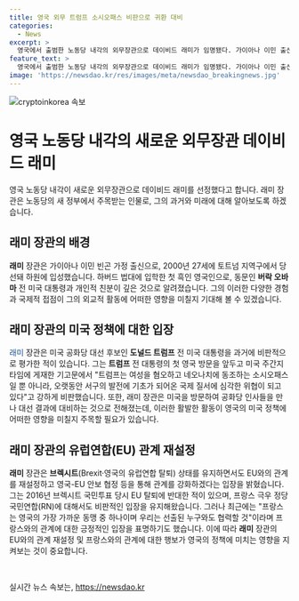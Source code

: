 ```yaml
---
title: 영국 외무 트럼프 소시오패스 비판으로 귀환 대비
categories:
  - News
excerpt: >
  영국에서 출범한 노동당 내각의 외무장관으로 데이비드 래미가 임명됐다. 가이아나 이민 출신인 그는 미국과의 연결고리가 강하며, 트럼프 전 대통령에 대한 비판적 입장을 밝힌 적이 있다. 영국의 새 정부는 EU와의 관계 재설정과 브렉시트 관련 안보 협정 등을 모색한다. 래미 장관은 프랑스 극우 정당 국민연합에 대해 비판적 입장을 취하면서도 프랑스와의 협력을 강조했다. (사진=)
feature_text: >
  영국에서 출범한 노동당 내각의 외무장관으로 데이비드 래미가 임명됐다. 가이아나 이민 출신인 그는 미국과의 연결고리가 강하며, 트럼프 전 대통령에 대한 비판적 입장을 밝힌 적이 있다. 영국의 새 정부는 EU와의 관계 재설정과 브렉시트 관련 안보 협정 등을 모색한다. 래미 장관은 프랑스 극우 정당 국민연합에 대해 비판적 입장을 취하면서도 프랑스와의 협력을 강조했다. (사진=)
image: 'https://newsdao.kr/res/images/meta/newsdao_breakingnews.jpg'
---
```


<p><img src="https://newsdao.kr/res/images/meta/newsdao_breakingnews.jpg" alt="cryptoinkorea 속보" /></p>

<h1>영국 노동당 내각의 새로운 외무장관 데이비드 래미</h1>

<p data-ke-size="size16">영국 노동당 내각이 새로운 외무장관으로 데이비드 래미를 선정했다고 합니다. 래미 장관은 노동당의 새 정부에서 주목받는 인물로, 그의 과거와 미래에 대해 알아보도록 하겠습니다.</p>

<h2 data-ke-size="size26">래미 장관의 배경</h2>

<p><b>래미</b> 장관은 가이아나 이민 빈곤 가정 출신으로, 2000년 27세에 토트넘 지역구에서 당선돼 하원에 입성했습니다. 하버드 법대에 입학한 첫 흑인 영국인으로, 동문인 <b>버락 오바마</b> 전 미국 대통령과 개인적 친분이 깊은 것으로 알려졌습니다. 그의 이러한 다양한 경험과 국제적 접점이 그의 외교적 활동에 어떠한 영향을 미칠지 기대해 볼 수 있겠습니다.</p>

<h2 data-ke-size="size26">래미 장관의 미국 정책에 대한 입장</h2>

<p><span style="color: #1a5490;">래미</span> 장관은 미국 공화당 대선 후보인 <b>도널드 트럼프</b> 전 미국 대통령을 과거에 비판적으로 평가한 적이 있습니다. 그는 <b>트럼프</b> 전 대통령의 첫 영국 방문을 앞두고 미국 주간지 타임에 게재한 기고문에서 "트럼프는 여성을 혐오하고 네오나치에 동조하는 소시오패스일 뿐 아니라, 오랫동안 서구의 발전에 기초가 되어온 국제 질서에 심각한 위협이 되고 있다"고 강하게 비판했습니다. 또한, 래미 장관은 미국을 방문하여 공화당 인사들을 만나 대선 결과에 대비하는 것으로 전해졌는데, 이러한 활발한 활동이 영국의 미국 정책에 어떠한 영향을 미칠지 주목할 필요가 있습니다.</p>

<h2 data-ke-size="size26">래미 장관의 유럽연합(EU) 관계 재설정</h2>

<p><b>래미</b> 장관은 <b>브렉시트</b>(Brexit·영국의 유럽연합 탈퇴) 상태를 유지하면서도 EU와의 관계를 재설정하고 영국-EU 안보 협정 등을 통해 관계를 강화하겠다는 입장을 밝혔습니다. 그는 2016년 브렉시트 국민투표 당시 EU 탈퇴에 반대한 적이 있으며, 프랑스 극우 정당 국민연합(RN)에 대해서도 비판적인 입장을 유지해왔습니다. 그러나 최근에는 "프랑스는 영국의 가장 가까운 동맹 중 하나이며 우리는 선출된 누구와도 협력할 것"이라며 프랑스와의 관계에 대한 긍정적인 입장을 표명하기도 했습니다. 이에 따라 <b>래미</b> 장관의 EU와의 관계 재설정 및 프랑스와의 관계에 대한 행보가 영국의 정책에 미치는 영향을 지켜보는 것이 중요합니다.</p>

<p data-ke-size="size16">&nbsp;</p>
실시간 뉴스 속보는, <a href="https://newsdao.kr" rel="dofollow">https://newsdao.kr</a>


